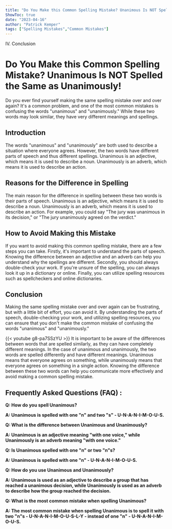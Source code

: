 ```yaml
---
title: "Do You Make this Common Spelling Mistake? Unanimous Is NOT Spelled the Same as Unanimously!"
ShowToc: true 
date: "2023-04-16"
author: "Patrick Kemper" 
tags: ["Spelling Mistakes","Common Mistakes"]
---
```

IV. Conclusion

# Do You Make this Common Spelling Mistake? Unanimous Is NOT Spelled the Same as Unanimously!

Do you ever find yourself making the same spelling mistake over and over again? It's a common problem, and one of the most common mistakes is confusing the words "unanimous" and "unanimously." While these two words may look similar, they have very different meanings and spellings.

## Introduction

The words "unanimous" and "unanimously" are both used to describe a situation where everyone agrees. However, the two words have different parts of speech and thus different spellings. Unanimous is an adjective, which means it is used to describe a noun. Unanimously is an adverb, which means it is used to describe an action. 

## Reasons for the Difference in Spelling

The main reason for the difference in spelling between these two words is their parts of speech. Unanimous is an adjective, which means it is used to describe a noun. Unanimously is an adverb, which means it is used to describe an action. For example, you could say "The jury was unanimous in its decision," or "The jury unanimously agreed on the verdict." 

## How to Avoid Making this Mistake

If you want to avoid making this common spelling mistake, there are a few steps you can take. Firstly, it's important to understand the parts of speech. Knowing the difference between an adjective and an adverb can help you understand why the spellings are different. Secondly, you should always double-check your work. If you're unsure of the spelling, you can always look it up in a dictionary or online. Finally, you can utilize spelling resources such as spellcheckers and online dictionaries. 

## Conclusion

Making the same spelling mistake over and over again can be frustrating, but with a little bit of effort, you can avoid it. By understanding the parts of speech, double-checking your work, and utilizing spelling resources, you can ensure that you don't make the common mistake of confusing the words "unanimous" and "unanimously."

{{< youtube g8-pa7SSzYU >}} 
It is important to be aware of the differences between words that are spelled similarly, as they can have completely different meanings. In the case of unanimous and unanimously, the two words are spelled differently and have different meanings. Unanimous means that everyone agrees on something, while unanimously means that everyone agrees on something in a single action. Knowing the difference between these two words can help you communicate more effectively and avoid making a common spelling mistake.

## Frequently Asked Questions (FAQ) :
**Q: How do you spell Unanimous?**

**A: Unanimous is spelled with one "n" and two "s" - U-N-A-N-I-M-O-U-S.**

**Q: What is the difference between Unanimous and Unanimously?**

**A: Unanimous is an adjective meaning "with one voice," while Unanimously is an adverb meaning "with one voice."**

**Q: Is Unanimous spelled with one "n" or two "n"s?**

**A: Unanimous is spelled with one "n" - U-N-A-N-I-M-O-U-S.**

**Q: How do you use Unanimous and Unanimously?**

**A: Unanimous is used as an adjective to describe a group that has reached a unanimous decision, while Unanimously is used as an adverb to describe how the group reached the decision.**

**Q: What is the most common mistake when spelling Unanimous?**

**A: The most common mistake when spelling Unanimous is to spell it with two "n"s - U-N-A-N-I-M-O-U-S-L-Y - instead of one "n" - U-N-A-N-I-M-O-U-S.**





